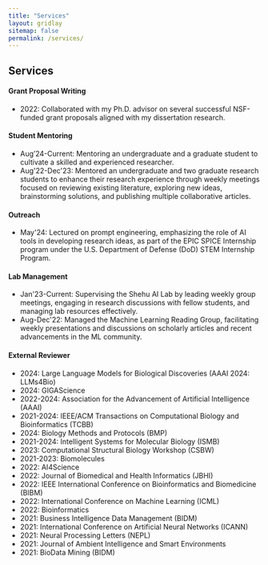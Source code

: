 ```yaml
---
title: "Services"
layout: gridlay
sitemap: false
permalink: /services/
---
```


## Services

<div class="jumbotron">
<div class="col-md-12 col-sm-12">
<h4>Grant Proposal Writing</h4>
  <ul>
    <li>2022: Collaborated with my Ph.D. advisor on several successful NSF-funded grant proposals aligned with my dissertation research.</li>
  </ul>
</div>
</div>

<div class="jumbotron">
<div class="col-md-12 col-sm-12">
<h4>Student Mentoring</h4>
  <ul>
    <li>Aug’24-Current: Mentoring an undergraduate and a graduate student to cultivate a skilled and experienced researcher.</li>
    <li>Aug'22-Dec'23: Mentored an undergraduate and two graduate research students to enhance their research experience through weekly meetings focused on reviewing existing literature, exploring new ideas, brainstorming solutions, and publishing multiple collaborative articles.</li>
    <!-- <li></li> -->
  </ul>
</div>
</div>

<div class="jumbotron">
<div class="col-md-12 col-sm-12">
<h4>Outreach</h4>
  <ul>
    <li>May'24: Lectured on prompt engineering, emphasizing the role of AI tools in developing research ideas, as part of the EPIC SPICE Internship program under the U.S. Department of Defense (DoD) STEM Internship Program.</li>
  </ul>
</div>
</div>

<div class="jumbotron">
<div class="col-md-12 col-sm-12">
<h4>Lab Management</h4>
  <ul>
    <li>Jan'23-Current: Supervising the Shehu AI Lab by leading weekly group meetings, engaging in research discussions with fellow students, and managing lab resources effectively.</li>
    <li>Aug-Dec'22: Managed the Machine Learning Reading Group, facilitating weekly presentations and discussions on scholarly articles and recent advancements in the ML community.</li>
  </ul>
</div>
</div>


<div class="jumbotron">
<div class="col-md-12 col-sm-12">
<h4>External Reviewer</h4>
  <ul>
    <li>2024: Large Language Models for Biological Discoveries (AAAI 2024: LLMs4Bio)</li>
    <li>2024: GIGAScience</li>
    <li>2022-2024: Association for the Advancement of Artificial Intelligence (AAAI)</li>
    <li>2021-2024: IEEE/ACM Transactions on Computational Biology and Bioinformatics (TCBB)</li>
    <li>2024: Biology Methods and Protocols (BMP)</li>
    <li>2021-2024: Intelligent Systems for Molecular Biology (ISMB)</li>
    <li>2023: Computational Structural Biology Workshop (CSBW)</li>
    <li>2021-2023: Biomolecules</li>
    <li>2022: AI4Science</li>
    <li>2022: Journal of Biomedical and Health Informatics (JBHI)</li>
    <li>2022: IEEE International Conference on Bioinformatics and Biomedicine (BIBM)</li>
    <li>2022: International Conference on Machine Learning (ICML)</li>
    <li>2022: Bioinformatics</li>
    <li>2021: Business Intelligence Data Management (BIDM)</li>
    <li>2021: International Conference on Artificial Neural Networks (ICANN)</li>
    <li>2021: Neural Processing Letters (NEPL)</li>
    <li>2021: Journal of Ambient Intelligence and Smart Environments</li>
    <li>2021: BioData Mining (BIDM)</li>
    <!-- <li></li> -->
  </ul>
</div>
</div>